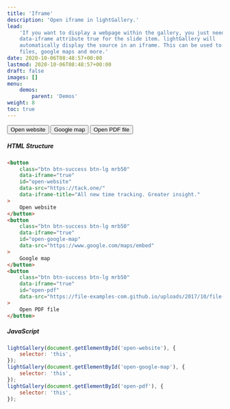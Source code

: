 ```yaml
---
title: 'Iframe'
description: 'Open iframe in lightGallery.'
lead:
    'If you want to display a webpage within the gallery, you just need to set
    data-iframe attribute true for the slide item. lightGallery will
    automatically display the source in an iframe. This can be used to view PDF
    files, google maps and more.'
date: 2020-10-06T08:48:57+00:00
lastmod: 2020-10-06T08:48:57+00:00
draft: false
images: []
menu:
    demos:
        parent: 'Demos'
weight: 8
toc: true
---
```


<button class="btn btn-success mrb50" data-iframe="true" id="open-website" data-iframe-title="All new time tracking. Greater insight." data-src="https://tack.one/">Open
website</button>
<button class="btn btn-success mrb50" data-iframe="true" id="open-google-map" data-src="https://www.google.com/maps/embed">Google
map</button>
<button class="btn btn-success mrb50" data-iframe="true" id="open-pdf" data-src="https://file-examples-com.github.io/uploads/2017/10/file-sample_150kB.pdf">Open
PDF file</button>

##### HTML Structure

```html
<button
    class="btn btn-success btn-lg mrb50"
    data-iframe="true"
    id="open-website"
    data-src="https://tack.one/"
    data-iframe-title="All new time tracking. Greater insight."
>
    Open website
</button>
<button
    class="btn btn-success btn-lg mrb50"
    data-iframe="true"
    id="open-google-map"
    data-src="https://www.google.com/maps/embed"
>
    Google map
</button>
<button
    class="btn btn-success btn-lg mrb50"
    data-iframe="true"
    id="open-pdf"
    data-src="https://file-examples-com.github.io/uploads/2017/10/file-sample_150kB.pdf"
>
    Open PDF file
</button>
```

##### JavaScript

```js
lightGallery(document.getElementById('open-website'), {
    selector: 'this',
});
lightGallery(document.getElementById('open-google-map'), {
    selector: 'this',
});
lightGallery(document.getElementById('open-pdf'), {
    selector: 'this',
});
```

